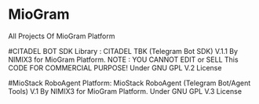 # MioGram
All Projects Of MioGram Platform

#CITADEL BOT SDK Library :
 CITADEL TBK (Telegram Bot SDK) V.1.1 By NIMIX3 for MioGram Platform.
 NOTE : YOU CANNOT EDIT or SELL This CODE FOR COMMERCIAL PURPOSE!
 Under GNU GPL V.2 License
 
 
 
#MioStack RoboAgent Platform:
 MioStack RoboAgent (Telegram Bot/Agent Tools) V.1 By NIMIX3 for MioGram Platform.
 Under GNU GPL V.3 License
 
